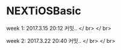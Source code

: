 # NEXTiOSBasic

week 1: 2017.3.15 20:12 커밋.. </ br> </ br>

week 2: 2017.3.22 20:40 커밋.. </ br> </ br>
